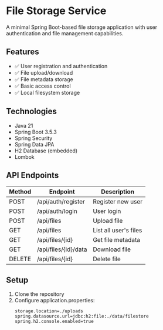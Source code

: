 # File Storage Service

A minimal Spring Boot-based file storage application with user authentication and file management capabilities.

## Features

- ✅ User registration and authentication
- ✅ File upload/download
- ✅ File metadata storage
- ✅ Basic access control
- ✅ Local filesystem storage

## Technologies

- Java 21
- Spring Boot 3.5.3
- Spring Security
- Spring Data JPA
- H2 Database (embedded)
- Lombok

## API Endpoints

| Method | Endpoint                | Description                     |
|--------|-------------------------|---------------------------------|
| POST   | /api/auth/register      | Register new user               |
| POST   | /api/auth/login         | User login                      |
| POST   | /api/files              | Upload file                     |
| GET    | /api/files              | List all user's files           |
| GET    | /api/files/{id}         | Get file metadata               |
| GET    | /api/files/{id}/data    | Download file                   |
| DELETE | /api/files/{id}         | Delete file                     |

## Setup

1. Clone the repository
2. Configure application.properties:
   ```properties
   storage.location=./uploads
   spring.datasource.url=jdbc:h2:file:./data/filestore
   spring.h2.console.enabled=true
   ```
